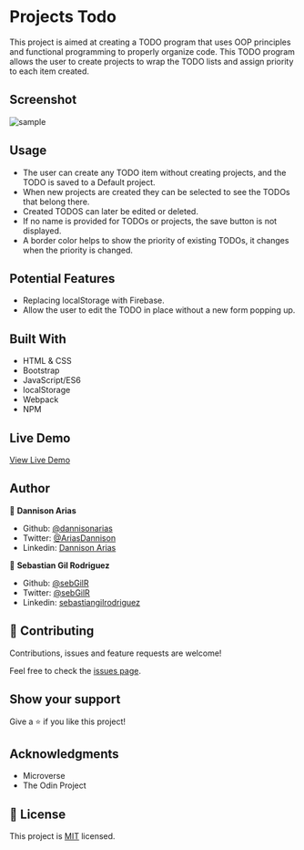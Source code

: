 # Projects Todo

This project is aimed at creating a TODO program that uses OOP principles and functional programming to properly organize code. This TODO program allows the user to create projects to wrap the TODO lists and assign priority to each item created.

## Screenshot
![sample](Capture.PNG)

## Usage

- The user can create any TODO item without creating projects, and the TODO is saved to a Default project.
- When new projects are created they can be selected to see the TODOs that belong there.
- Created TODOS can later be edited or deleted.
- If no name is provided for TODOs or projects, the save button is not displayed.
- A border color helps to show the priority of existing TODOs, it changes when the priority is changed.

## Potential Features

- Replacing localStorage with Firebase.
- Allow the user to edit the TODO in place without a new form popping up.

## Built With
- HTML & CSS
- Bootstrap
- JavaScript/ES6
- localStorage
- Webpack
- NPM

## Live Demo

[View Live Demo](https://rawcdn.githack.com/sebGilR/projects/775ada6c9f0029616295fedff78514dc8991333f/dist/index.html)

## Author

👤 **Dannison Arias**

- Github: [@dannisonarias](https://github.com/dannisonarias)
- Twitter: [@AriasDannison](https://twitter.com/AriasDannison)
- Linkedin: [Dannison Arias](https://www.linkedin.com/in/dannison-arias-777919190/)

👤 **Sebastian Gil Rodriguez**

- Github: [@sebGilR](https://github.com/sebGilR)
- Twitter: [@sebGilR](https://twitter.com/sebGilR)
- Linkedin: [sebastiangilrodriguez](https://www.linkedin.com/in/sebastiangilrodriguez)

## 🤝 Contributing

Contributions, issues and feature requests are welcome!

Feel free to check the [issues page](https://github.com/dannisonarias/Javascript_Tic_Tac_Toe/issues).

## Show your support

Give a ⭐️ if you like this project!

## Acknowledgments

- Microverse
- The Odin Project

## 📝 License

This project is [MIT](./license.md) licensed.
